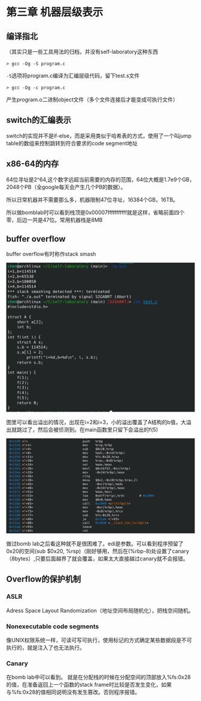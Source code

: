 # 第三章 机器层级表示

## 编译指北

（其实只是一些工具用法的归档，并没有self-laboratory这种东西

```
> gcc -Og -S program.c
```

`-S`选项将program.c编译为汇编层级代码，留下test.s文件

```
> gcc -Og -c program.c
```

产生program.o二进制object文件（多个文件连接后才能变成可执行文件）

 ## switch的汇编表示

switch的实现并不是if-else，而是采用类似于哈希表的方式，使用了一个叫jump table的数组来控制跳转到符合要求的code segment地址

## x86-64的内存

64位寻址是2^64,这个数字远超当前需要的内存的范围，64位大概是1.7e9个GB，2048个PB（全google每天会产生几个PB的数据）。

所以日常机器并不需要那么多，机器限制47位寻址，16384个GB，16TB。

所以做bomblab时可以看到栈顶是0x00007fffffffffff就是这样，省略前面四个零，后边一共是47位。常用机器栈是8MB

## buffer overflow

buffer overflow有时称作stack smash

![buffer flow](./pic/overflow.png)



图里可以看出溢出的情况，出现在i=2和i=3，小的溢出覆盖了A结构的b值，大溢出就跳过了，然后会被侦测到。在main函数里只留下会溢出的f(5)

![f(5)](./pic/canary.png)

做过bomb lab之后看这种就不是很困难了。edi是参数。可以看到程序预留了0x20的空间(sub $0x20, %rsp)（刚好够用，然后在(%rbp-8)处设置了canary（8bytes）,只要后面越界了就会覆盖，如果太大直接越过canary就不会报错。

## Overflow的保护机制

### ASLR

Adress Space Layout Randomization（地址空间布局随机化），把栈空间随机。

### Nonexecutable code segments

像UNIX权限系统一样，可读可写可执行，使用标记的方式确定某些数据段是不可执行的，就是注入了也无法执行。

### Canary

在bomb lab中可以看到。 就是在分配栈的时候在分配空间的顶部放入%fs:0x28的值，在准备返回上一个函数的stack frame时比较是否发生变化，如果与%fs:0x28的值相同说明没有发生篡改。否则程序报错。



